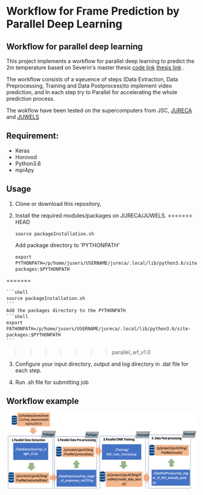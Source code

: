 # Workflow for Frame Prediction by Parallel Deep Learning



## Workflow for parallel deep learning 

This project implements a workflow for parallel deep learning to predict the 2m temperature based on Severin's master thesis [code link](https://github.com/severin1992/airtemprednet) [thesis link](https://b2drop.eudat.eu/s/RmTd8K3pLsDMFw6) . 


The workflow consists of a sqeuence of steps (Data Extraction, Data Preprocessing, Training and Data Postprocess)to implement video prediction, and In each step try to Parallel for accelerating the whole prediction process.


The wokflow have been tested on the supercomputers from JSC, [JURECA](https://www.fz-juelich.de/ias/jsc/EN/Expertise/Supercomputers/JURECA/JURECA_node.html) and [JUWELS](https://www.fz-juelich.de/ias/jsc/EN/Expertise/Supercomputers/JUWELS/JUWELS_node.html)


## Requirement:
* Keras
* Horovod
* Python3.6
* mpi4py



## Usage

1. Clone or download this repository,
2. Install the required modules/packages on JURECA/JUWELS.
<<<<<<< HEAD
    
    ```shell
    source packageInstallation.sh
    ```
    
    Add package directory to 'PYTHONPATH'
    ```shell
    export PYTHONPATH=/p/home/jusers/USERNAME/jureca/.local/lib/python3.6/site-packages:$PYTHONPATH
    ``` 
=======

    ```shell
    source packageInstallation.sh
    ```
    Add the packages directory to the PYTHONPATH
    ```shell
    export PATHONPATH=/p/home/jusers/USERNAME/jureca/.local/lib/python3.6/site-packages:$PYTHONPATH
    ```
>>>>>>> parallel_wf_v1.0

3. Configure your input directory, output and log directory in .dat file for each step.


4. Run .sh file for submitting job


## Workflow example

![Compare all types of models in one leading day](Workflow.png?raw=true )

